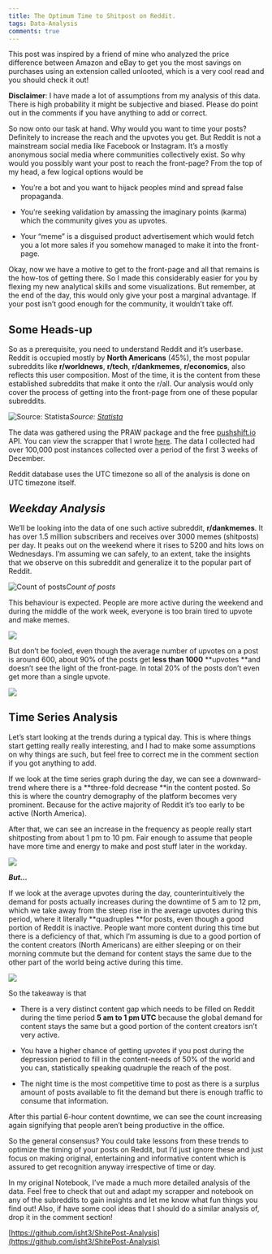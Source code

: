 ```yaml
---
title: The Optimum Time to Shitpost on Reddit.
tags: Data-Analysis
comments: true
---
```


This post was inspired by a friend of mine who analyzed the price difference between Amazon and eBay to get you the most savings on purchases using an extension called unlooted, which is a very cool read and you should check it out!

**Disclaimer**: I have made a lot of assumptions from my analysis of this data. There is high probability it might be subjective and biased. Please do point out in the comments if you have anything to add or correct.

So now onto our task at hand. Why would you want to time your posts? Definitely to increase the reach and the upvotes you get. But Reddit is not a mainstream social media like Facebook or Instagram. It’s a mostly anonymous social media where communities collectively exist. So why would you possibly want your post to reach the front-page? From the top of my head, a few logical options would be

* You’re a bot and you want to hijack peoples mind and spread false propaganda.

* You’re seeking validation by amassing the imaginary points (karma) which the community gives you as upvotes.

* Your “meme” is a disguised product advertisement which would fetch you a lot more sales if you somehow managed to make it into the front-page.

Okay, now we have a motive to get to the front-page and all that remains is the how-tos of getting there. So I made this considerably easier for you by flexing my new analytical skills and some visualizations. But remember, at the end of the day, this would only give your post a marginal advantage. If your post isn’t good enough for the community, it wouldn’t take off.

## Some Heads-up

So as a prerequisite, you need to understand Reddit and it’s userbase. Reddit is occupied mostly by **North Americans** (45%), the most popular subreddits like **r/worldnews**, **r/tech**, **r/dankmemes**, **r/economics**, also reflects this user composition. Most of the time, it is the content from these established subreddits that make it onto the r/all. Our analysis would only cover the process of getting into the front-page from one of these popular subreddits.

![Source: [Statista](https://www.statista.com/statistics/325144/reddit-global-active-user-distribution/)](https://cdn-images-1.medium.com/max/2000/1*oMwR892YVbkWXJyXclandw.png)*Source: [Statista](https://www.statista.com/statistics/325144/reddit-global-active-user-distribution/)*

The data was gathered using the PRAW package and the free [pushshift.io](https://pushshift.io/) API. You can view the scrapper that I wrote [here](https://github.com/isht3/ShitePost-Analysis/blob/master/scrap-bot.py). The data I collected had over 100,000 post instances collected over a period of the first 3 weeks of December.

Reddit database uses the UTC timezone so all of the analysis is done on UTC timezone itself.

## ***Weekday Analysis***

We’ll be looking into the data of one such active subreddit, **r/dankmemes**. It has over 1.5 million subscribers and receives over 3000 memes (shitposts) per day. It peaks out on the weekend where it rises to 5200 and hits lows on Wednesdays. I’m assuming we can safely, to an extent, take the insights that we observe on this subreddit and generalize it to the popular part of Reddit.

![Count of posts](https://cdn-images-1.medium.com/max/2000/1*COimEkKcYjhVlfO7yd8gFg.png)*Count of posts*

This behaviour is expected. People are more active during the weekend and during the middle of the work week, everyone is too brain tired to upvote and make memes.

![](https://cdn-images-1.medium.com/max/2000/1*XTTUvUUCbTlg-YzBLBCzEw.png)

But don’t be fooled, even though the average number of upvotes on a post is around 600, about 90% of the posts get **less than 1000** **upvotes **and doesn’t see the light of the front-page. In total 20% of the posts don’t even get more than a single upvote.

![](https://cdn-images-1.medium.com/max/2000/1*CYYPc28jFChEPraP6YGOoQ.png)

## Time Series Analysis

Let’s start looking at the trends during a typical day. This is where things start getting really really interesting, and I had to make some assumptions on why things are such, but feel free to correct me in the comment section if you got anything to add.

If we look at the time series graph during the day, we can see a downward-trend where there is a **three-fold decrease **in the content posted. So this is where the country demography of the platform becomes very prominent. Because for the active majority of Reddit it’s too early to be active (North America).

After that, we can see an increase in the frequency as people really start shitposting from about 1 pm to 10 pm. Fair enough to assume that people have more time and energy to make and post stuff later in the workday.

![](https://cdn-images-1.medium.com/max/2000/1*598DE0hNL420HVSlj6FjOw.png)

***But…***

If we look at the average upvotes during the day, counterintuitively the demand for posts actually increases during the downtime of 5 am to 12 pm, which we take away from the steep rise in the average upvotes during this period, where it literally **quadruples **for posts, even though a good portion of Reddit is inactive. People want more content during this time but there is a deficiency of that, which I’m assuming is due to a good portion of the content creators (North Americans) are either sleeping or on their morning commute but the demand for content stays the same due to the other part of the world being active during this time.

![](https://cdn-images-1.medium.com/max/2000/1*2dqErFZvBKFDk0290y358A.png)

So the takeaway is that

* There is a very distinct content gap which needs to be filled on Reddit during the time period **5 am to 1 pm UTC** because the global demand for content stays the same but a good portion of the content creators isn’t very active.

* You have a higher chance of getting upvotes if you post during the depression period to fill in the content-needs of 50% of the world and you can, statistically speaking quadruple the reach of the post.

* The night time is the most competitive time to post as there is a surplus amount of posts available to fit the demand but there is enough traffic to consume that information.

After this partial 6-hour content downtime, we can see the count increasing again signifying that people aren’t being productive in the office.

So the general consensus? You could take lessons from these trends to optimize the timing of your posts on Reddit, but I’d just ignore these and just focus on making original, entertaining and informative content which is assured to get recognition anyway irrespective of time or day.

In my original Notebook, I’ve made a much more detailed analysis of the data. Feel free to check that out and adapt my scrapper and notebook on any of the subreddits to gain insights and let me know what fun things you find out! Also, if have some cool ideas that I should do a similar analysis of, drop it in the comment section!

[https://github.com/isht3/ShitePost-Analysis](https://github.com/isht3/ShitePost-Analysis)
